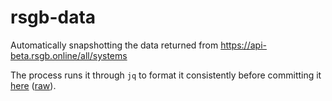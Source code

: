 # rsgb-data

Automatically snapshotting the data returned from https://api-beta.rsgb.online/all/systems

The process runs it through `jq` to format it consistently before committing it [here](https://github.com/Online-Amateur-Radio-Club-M0OUK/rsgb-data/blob/main/data/all-systems.json) ([raw](https://raw.githubusercontent.com/Online-Amateur-Radio-Club-M0OUK/rsgb-data/main/data/all-systems.json)).
